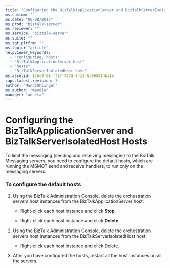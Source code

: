 ```yaml
---
title: "Configuring the BizTalkApplicationServer and BizTalkServerIsolatedHost Hosts | Microsoft Docs"
ms.custom: ""
ms.date: "06/08/2017"
ms.prod: "biztalk-server"
ms.reviewer: ""
ms.service: "biztalk-server"
ms.suite: ""
ms.tgt_pltfrm: ""
ms.topic: "article"
helpviewer_keywords: 
  - "configuring, hosts"
  - "BizTalkApplicationServer host"
  - "hosts"
  - "BizTalkServerIsolatedHost host"
ms.assetid: 17bc9f01-ff87-427d-8411-6a065814ba1e
caps.latest.revision: 3
author: "MandiOhlinger"
ms.author: "mandia"
manager: "anneta"
---
```

# Configuring the BizTalkApplicationServer and BizTalkServerIsolatedHost Hosts
To limit the messaging (sending and receiving messages) to the BizTalk Messaging servers, you need to configure the default hosts, which are running the MSMQT send and receive handlers, to run only on the messaging servers.  
  
### To configure the default hosts  
  
1.  Using the BizTalk Administration Console, delete the orchestration servers host instances from the BizTalkApplicationServer host:  
  
    -   Right-click each host instance and click **Stop**.  
  
    -   Right-click each host instance and click **Delete**.  
  
2.  Using the BizTalk Administration Console, delete the orchestration servers host instances from the BizTalkServerIsolatedHost host:  
  
    -   Right-click each host instance and click Delete.  
  
3.  After you have configured the hosts, restart all the host instances on all the servers.
